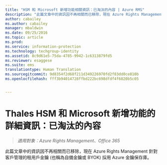 ```yaml
---
title: "HSM 和 Microsoft 新增功能相關資訊：已淘汰的內容 | Azure RMS"
description: "此篇文章中的資訊因不再相關而已移除，現在 Azure Rights Management 針對客戶管理的租用戶金鑰 (也稱為自備金鑰或 BYOK) 採用 Azure 金鑰保存庫。"
author: cabailey
ms.author: cabailey
manager: mbaldwin
ms.date: 09/25/2016
ms.topic: article
ms.prod: 
ms.service: information-protection
ms.technology: techgroup-identity
ms.assetid: 8c9d61e5-75da-4785-9942-1c6313879fd5
ms.reviewer: esaggese
ms.suite: ems
translationtype: Human Translation
ms.sourcegitcommit: 9d8354f2d68f211d349226970fd2f83dd0ce810b
ms.openlocfilehash: fff3b94014728ffbd222bc698dfdf4f6020b5c05


---
```


# <a name="more-information-about-thales-hsms-and-microsoft-additions-retired-content"></a>Thales HSM 和 Microsoft 新增功能的詳細資訊：已淘汰的內容

>*適用對象︰Azure Rights Management、Office 365*

此篇文章中的資訊因不再相關而已移除，現在 Azure Rights Management 針對客戶管理的租用戶金鑰 (也稱為自備金鑰或 BYOK) 採用 Azure 金鑰保存庫。 




<!--HONumber=Nov16_HO2-->


